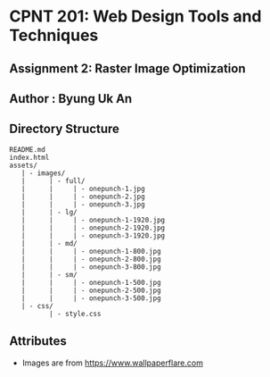 # CPNT 201: Web Design Tools and Techniques
## Assignment 2: Raster Image Optimization


## Author : Byung Uk An


## Directory Structure
```
README.md
index.html
assets/ 
   | - images/ 
   |      | - full/ 
   |      |     | - onepunch-1.jpg
   |      |     | - onepunch-2.jpg
   |      |     | - onepunch-3.jpg
   |      | - lg/ 
   |      |     | - onepunch-1-1920.jpg
   |      |     | - onepunch-2-1920.jpg
   |      |     | - onepunch-3-1920.jpg
   |      | - md/ 
   |      |     | - onepunch-1-800.jpg
   |      |     | - onepunch-2-800.jpg
   |      |     | - onepunch-3-800.jpg
   |      | - sm/ 
   |      |     | - onepunch-1-500.jpg
   |      |     | - onepunch-2-500.jpg
   |      |     | - onepunch-3-500.jpg
   | - css/
          | - style.css
```

## Attributes
- Images are from https://www.wallpaperflare.com
